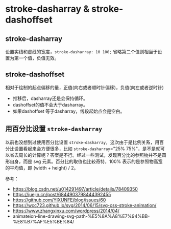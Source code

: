 # stroke-dasharray & stroke-dashoffset

## stroke-dasharray

设置实线和虚线的宽度，`stroke-dasharray: 10 100;` 省略第二个值则相当于设置为第一个值，负值无效。

## stroke-dashoffset

相对于绘制的起点偏移的量，正值(向右或者顺时针偏移)，负值(向左或者逆时针)

- 推移后，dasharray还是会保持循环。
- dashoffset的值不会大于dasharray。
- 如果dashoffset 等于dasharray，线段起始点会是空白。


## 用百分比设置 `stroke-dasharray`

以前也没想到过使用百分比设置 `stroke-dasharray`，这次由于是比例关系，用百分比设置看起来会方便很多，比如 `stroke-dasharray`="25% 75%"，是不是就可以省去周长的计算呢？答案是不行。经过一些测试，发现百分比的参照物并不是圆形自身，而是 svg 元素。百分比的取值也比较奇特，100% 表示的是参照物高宽的平均值，即 (width + height) / 2。

参考：

- https://blog.csdn.net/u014291497/article/details/78409350
- https://juejin.cn/post/6844903798444392455
- https://github.com/YIXUNFE/blog/issues/60
- https://wcc723.github.io/svg/2014/06/15/svg-css-stroke-animation/
- https://www.zhangxinxu.com/wordpress/2014/04/
- animateion-line-drawing-svg-path-%E5%8A%A8%E7%94%BB-%E8%B7%AF%E5%BE%84/
